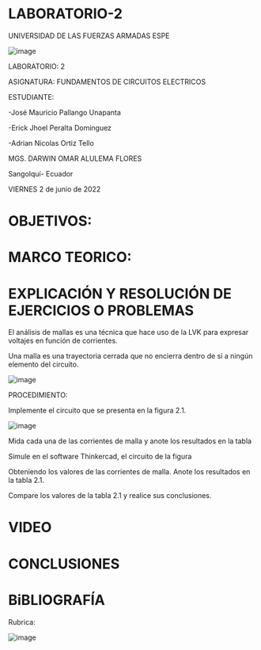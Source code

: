 # LABORATORIO-2

UNIVERSIDAD DE LAS FUERZAS ARMADAS ESPE



![image](https://user-images.githubusercontent.com/105695077/169195292-caeb0d12-8f66-4f08-bb58-2efffc44ccf5.png)




LABORATORIO: 2



ASIGNATURA: FUNDAMENTOS DE CIRCUITOS ELECTRICOS

ESTUDIANTE: 

-José Mauricio Pallango Unapanta

-Erick Jhoel Peralta Dominguez

-Adrian Nicolas Ortiz Tello 

MGS. DARWIN OMAR ALULEMA FLORES

Sangolquí- Ecuador

VIERNES 2 de junio de 2022 

# OBJETIVOS:


# MARCO TEORICO:


# EXPLICACIÓN Y RESOLUCIÓN DE EJERCICIOS O PROBLEMAS

El análisis de mallas es una técnica que hace uso de la LVK para expresar voltajes en
función de corrientes.

Una malla es una trayectoria cerrada que no encierra dentro de sí a ningún elemento del
circuito.

![image](https://user-images.githubusercontent.com/105695077/171778762-43a139d8-f54b-43a9-acb4-f4d5c4aa4008.png)

PROCEDIMIENTO:

Implemente el circuito que se presenta en la figura 2.1.

![image](https://user-images.githubusercontent.com/105695077/171778813-8e72f313-86b8-432c-8698-c8dfb9b6db02.png)

Mida cada una de las corrientes de malla y anote los resultados en la tabla 

Simule en el software Thinkercad, el circuito de la figura 

Obteniendo los valores de las corrientes de malla. Anote los resultados en la tabla 2.1.

Compare los valores de la tabla 2.1 y realice sus conclusiones.


# VIDEO


# CONCLUSIONES


# BiBLIOGRAFÍA


Rubrica:

![image](https://user-images.githubusercontent.com/105695077/169549221-6a6d7d81-301f-4ae6-adad-f0a59a65b83e.png)

